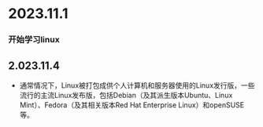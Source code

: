 # 2023.11.1

### 开始学习linux

## 2.023.11.4

- 通常情况下，Linux被打包成供个人计算机和服务器使用的Linux发行版，一些流行的主流Linux发布版，包括Debian（及其派生版本Ubuntu、Linux Mint）、Fedora（及其相关版本Red Hat Enterprise Linux）和openSUSE等。
